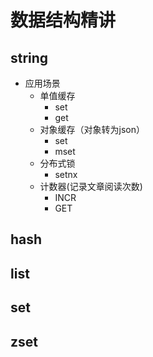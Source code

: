 # 数据结构精讲

## string

- 应用场景
  - 单值缓存
    - set
    - get
  - 对象缓存（对象转为json）
    - set
    - mset
  - 分布式锁
    - setnx
  - 计数器(记录文章阅读次数)
    - INCR
    - GET

## hash

## list

## set

## zset
